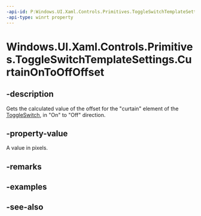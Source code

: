 ```yaml
---
-api-id: P:Windows.UI.Xaml.Controls.Primitives.ToggleSwitchTemplateSettings.CurtainOnToOffOffset
-api-type: winrt property
---
```


<!-- Property syntax
public double CurtainOnToOffOffset { get; }
-->

# Windows.UI.Xaml.Controls.Primitives.ToggleSwitchTemplateSettings.CurtainOnToOffOffset

## -description
Gets the calculated value of the offset for the "curtain" element of the [ToggleSwitch](../windows.ui.xaml.controls/toggleswitch.md), in "On" to "Off" direction.



## -property-value
A value in pixels.

## -remarks

## -examples

## -see-also
